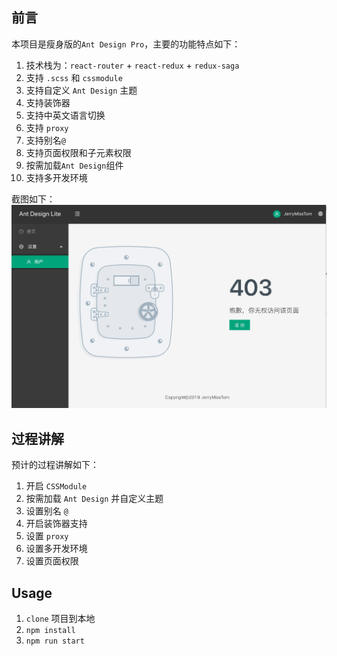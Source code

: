## 前言
本项目是瘦身版的`Ant Design Pro`，主要的功能特点如下：
1. 技术栈为：`react-router` + `react-redux` + `redux-saga` 
2. 支持 `.scss` 和 `cssmodule`
3. 支持自定义 `Ant Design` 主题
4. 支持装饰器
5. 支持中英文语言切换
6. 支持 `proxy`
7. 支持别名`@`
8. 支持页面权限和子元素权限
9. 按需加载`Ant Design`组件
10. 支持多开发环境

截图如下：
![](https://github.com/JerryMissTom/ant-design-lite/blob/master/home.png?raw=true)

## 过程讲解
预计的过程讲解如下：
1. 开启 `CSSModule`
2. 按需加载 `Ant Design` 并自定义主题
3. 设置别名 `@`
4. 开启装饰器支持
5. 设置 `proxy`
6. 设置多开发环境
7. 设置页面权限

## Usage
1. `clone` 项目到本地
2. `npm install`
3. `npm run start`
